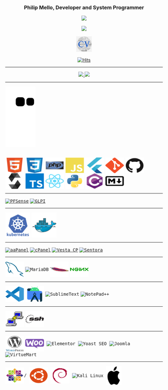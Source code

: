 ### <p align="center">Philip Mello, Developer and System Programmer</p>
<p align="center">
  <a href="https://github.com/DenverCoder1/readme-typing-svg"><img src="https://readme-typing-svg.herokuapp.com/?lines=Blockchain%20developer;Full-Stack%20Developer;PFSense%20Administrator;GLPI%20Administraror;Git%20Expert;Docker%20Administrator;VPS%20Expert;Being%20sincere%20and%20diligent&center=true&width=380&height=65"></a>
</p>

<div align="center">
   <a href="https://www.linkedin.com/in/philip-mello" target="_blank"><img src="https://img.shields.io/badge/-LinkedIn-%230077B5?style=for-the-badge&logo=linkedin&logoColor=white" target="_blank"></a>

   <a href="https://philipmello.github.io/"><img src="https://github.com/PhilipMello/PhilipMello.github.io/blob/master/images/cv-logo.png?raw=true"  alt="PhilipMello CV" width="50" height="50"></a> 
   
   [![Hits](https://hits.seeyoufarm.com/api/count/incr/badge.svg?url=https%3A%2F%2Fgithub.com%2FPhilipMello%2F&count_bg=%231A1B27&title_bg=%23628FDB&icon=github.svg&icon_color=%23E7E7E7&title=hits&edge_flat=false)](https://hits.seeyoufarm.com)
</div>

---

<div align="center">
  <a href="https://github.com/philipmello">
  <img height="180em" src="https://github-readme-stats.vercel.app/api?username=philipmello&show_icons=true&theme=tokyonight&include_all_commits=true&count_private=true"/>
  <img height="180em" src="https://github-readme-stats.vercel.app/api/top-langs/?username=philipmello&layout=compact&langs_count=7&theme=tokyonight"/></a>
</div>

---
![Snake animation](https://github.com/philipmello/philipmello/blob/output/github-contribution-grid-snake.svg)

<div style="display: inline_block"><br>
  <kbd><img align="center" alt="HTML" height="50" width="60" src="https://raw.githubusercontent.com/devicons/devicon/master/icons/html5/html5-original.svg"></kbd>
  <kbd><img align="center" alt="CSS" height="50" width="60" src="https://raw.githubusercontent.com/devicons/devicon/master/icons/css3/css3-original.svg"></kbd>
  <kbd><img align="center" alt="PHP" height="50" width="60" src="https://raw.githubusercontent.com/devicons/devicon/master/icons/php/php-original.svg"></kbd>
  <kbd><img align="center" alt="Js" height="50" width="60" src="https://raw.githubusercontent.com/devicons/devicon/master/icons/javascript/javascript-plain.svg"></kbd>
  <kbd><img align="center" alt="Flutter" height="50" width="60" src="https://raw.githubusercontent.com/devicons/devicon/master/icons/flutter/flutter-original.svg"></kbd>
  <kbd><img align="center" alt="Git" height="50" width="60" src="https://raw.githubusercontent.com/devicons/devicon/master/icons/git/git-original.svg"></kbd>
  <kbd><img align="center" alt="GitHub" height="50" width="60" src="https://raw.githubusercontent.com/devicons/devicon/master/icons/github/github-original.svg"></kbd>
  <kbd><img align="center" alt="Solidity" height="50" width="60" src="https://raw.githubusercontent.com/devicons/devicon/master/icons/solidity/solidity-original.svg"></kbd>
  <kbd><img align="center" alt="Ts" height="50" width="60" src="https://raw.githubusercontent.com/devicons/devicon/master/icons/typescript/typescript-plain.svg"></kbd>
  <kbd><img align="center" alt="React" height="50" width="60" src="https://raw.githubusercontent.com/devicons/devicon/master/icons/react/react-original.svg"></kbd>
  <kbd><img align="center" alt="Python" height="50" width="60" src="https://raw.githubusercontent.com/devicons/devicon/master/icons/python/python-original.svg"></kbd>
  <kbd><img align="center" alt="Csharp" height="50" width="60" src="https://raw.githubusercontent.com/devicons/devicon/master/icons/csharp/csharp-original.svg"></kbd>
  <kbd><img align="center" alt="MarkDown" height="50" width="60" src="https://raw.githubusercontent.com/devicons/devicon/master/icons/markdown/markdown-original.svg"></kbd>
</div>
  
---

<div>
  <kbd><a href="https://www.pfsense.org/"><img align="center" alt="PFSense" height="40" width="120" src="https://upload.wikimedia.org/wikipedia/commons/thumb/b/b9/PfSense_logo.png/1200px-PfSense_logo.png"></a></kbd>
  <kbd><a href="https://github.com/PhilipMello/philipmello/tree/main/GLPI"><img align="center" alt="GLPI" height="40" width="120" src="https://glpi-project.org/wp-content/uploads/GLPI_Logo-color.png"></a></kbd>
</div>

---

<div>
<kbd><img align="center" alt="Kubernets" height="80" width="80" src="https://raw.githubusercontent.com/devicons/devicon/master/icons/kubernetes/kubernetes-plain-wordmark.svg"></kbd>
<kbd><img align="center" alt="Docker" height="80" width="80" src="https://raw.githubusercontent.com/devicons/devicon/master/icons/docker/docker-original.svg"></kbd>
</div>
  
---

<div>
  <kbd><a href="https://github.com/PhilipMello/philipmello/tree/main/aaPanel"><img align="center" alt="aaPanel" src="https://www.aapanel.com/static/images/aaPanel.png"></a></kbd>
  <kbd><a href="https://github.com/PhilipMello/philipmello/tree/main/cpanel"><img align="center" alt="cPanel" height="40" width="120" src="https://iconape.com/wp-content/files/qt/370760/svg/370760.svg"></a></kbd>
  <kbd><a href="https://github.com/PhilipMello/philipmello/tree/main/Vesta"><img align="center" alt="Vesta CP" src="https://vestacp.com/img/vesta_logo.png"></a></kbd>
  <kbd><a href="https://github.com/PhilipMello/philipmello/tree/main/Sentora"><img align="center" alt="Sentora" src="http://www.sentora.org/img/sentora_logo.png"></a></kbd> 
</div>
 
--- 
  
<div>
  <kbd><img align="center" alt="MySql" height="50" width="60" src="https://raw.githubusercontent.com/devicons/devicon/master/icons/mysql/mysql-original.svg"></kbd>
  <kbd><img align="center" alt="MariaDB" height="50" width="60" src="https://iconape.com/wp-content/files/el/350134/svg/350134.svg"></kbd>
  <kbd><img align="center" alt="Apache" height="50" width="60" src="https://raw.githubusercontent.com/devicons/devicon/master/icons/apache/apache-original.svg"></kbd>
  <kbd><img align="center" alt="NGINX" height="50" width="60" src="https://raw.githubusercontent.com/devicons/devicon/master/icons/nginx/nginx-original.svg"></kbd>
</div>

 ---
  
<div>
  <kbd><img align="center" alt="VSCode" height="50" width="60" src="https://raw.githubusercontent.com/devicons/devicon/master/icons/vscode/vscode-original.svg"></kbd>
  <img align="center" alt="Android Studio" height="50" width="60" src="https://raw.githubusercontent.com/devicons/devicon/master/icons/androidstudio/androidstudio-original.svg">
  <kbd><img align="center" alt="SublimeText" height="50" width="60" src="https://iconape.com/wp-content/files/yy/99728/svg/sublime-text.svg"></kbd>
  <kbd><img align="center" alt="NotePad++" height="50" width="60" src="https://upload.wikimedia.org/wikipedia/commons/thumb/6/69/Notepad%2B%2B_Logo.svg/512px-Notepad%2B%2B_Logo.svg.png?20210414160502"></kbd>
</div>

---

<div>
<kbd><img align="center" alt="Putty" height="50" width="60" src="https://raw.githubusercontent.com/devicons/devicon/master/icons/putty/putty-original.svg"></kbd>
<kbd><img align="center" alt="SSH" height="50" width="60" src="https://raw.githubusercontent.com/devicons/devicon/master/icons/ssh/ssh-original-wordmark.svg"></kbd>
</div>

 ---
  
 <div>
   <kbd><img align="center" alt="WordPress" height="50" width="60" src="https://raw.githubusercontent.com/devicons/devicon/master/icons/wordpress/wordpress-original.svg"></kbd>
   <kbd><img align="center" alt="WooCommerce" height="50" width="60" src="https://raw.githubusercontent.com/devicons/devicon/master/icons/woocommerce/woocommerce-original.svg"></kdb>
   <kbd><img align="center" alt="Elementor" height="50" width="60" src="https://iconape.com/wp-content/files/gj/11489/svg/elementor.svg"></kbd>
   <kbd><img align="center" alt="Yoast SEO" height="50" width="60" src="https://iconape.com/wp-content/files/gm/11804/svg/yoast.svg"></kbd>
   <kbd><img align="center" alt="Joomla" height="50" width="60" src="https://iconape.com/wp-content/files/eh/371238/svg/371238.svg"></kbd>
   <kbd><img align="center" alt="VirtueMart" height="50" width="60" src="https://dev.virtuemart.net/attachments/download/3/cart_badge.png"></kbd>
 </div>
 
 ---
  
 <div>
   <kbd><img align="center" alt="CentOS" height="50" width="60" src="https://raw.githubusercontent.com/devicons/devicon/master/icons/centos/centos-original.svg">/<kbd>
   <kbd><img align="center" alt="Ubuntu" height="50" width="60" src="https://raw.githubusercontent.com/devicons/devicon/master/icons/ubuntu/ubuntu-plain.svg"></kbd>
   <kbd><img align="center" alt="debian" height="50" width="60" src="https://raw.githubusercontent.com/devicons/devicon/master/icons/debian/debian-original.svg"></kbd>
   <kbd><img align="center" alt="Kali Linux" height="60" width="50" src="https://iconape.com/wp-content/files/aa/353176/svg/353176.svg"></kbd>
   <kbd><img align="center" alt="Apple" height="60" width="50" src="https://raw.githubusercontent.com/devicons/devicon/master/icons/apple/apple-original.svg"></kbd>
 </div>
